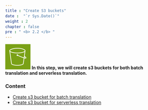 ```yaml
---
title : "Create S3 buckets"
date :  "`r Sys.Date()`" 
weight : 2 
chapter : false
pre : " <b> 2.2 </b> "
---
```

![img](/images/s3-image.png)
**In this step, we will create s3 buckets for both batch translation and serverless translation.**


### Content
   - [Create s3 bucket for batch translation](2.2.1-s3batch/)
   - [Create s3 bucket for serverless translation](2.2.2-s3serverless/)

